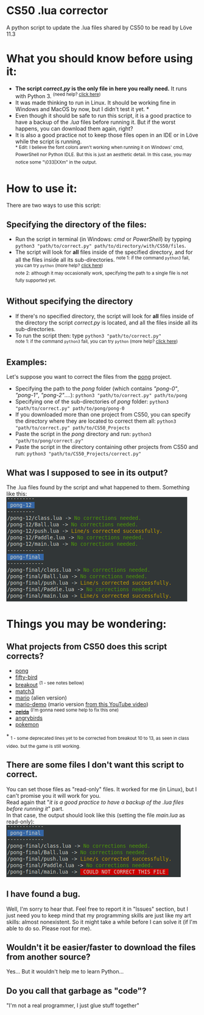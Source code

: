 # CS50 .lua corrector
A python script to update the .lua files shared by CS50 to be read by Löve 11.3

# What you should know before using it:
* **The script *correct.py* is the only file in here you really need.** It runs with Python 3. <sup>(need help? [click here](https://realpython.com/installing-python/))</sup>
* It was made thinking to run in Linux. It should be working fine in Windows and MacOS by now, but I didn't test it yet. *
* Even though it should be safe to run this script, it is a good practice to have a backup of the *.lua* files before running it. But if the worst happens, you can download them again, right?
* It is also a good practice not to keep those files open in an IDE or in Löve while the script is running.\
<sup>* Edit: I believe the font colors aren't working when running it on Windows' cmd, PowerShell nor Python IDLE. But this is just an aesthetic detail. In this case, you may notice some "\033\[XXm" in the output.</sup>

# How to use it:
There are two ways to use this script:
## Specifying the directory of the files:
* Run the script in terminal (in Windows: *cmd* or *PowerShell*) by typping `python3 "path/to/correct.py" path/to/directory/with/CS50/files`.
* The script will look for **all** files inside of the specified directory, and for all the files inside all its sub-directories.
<sup>note 1: if the command `python3` fail, you can try `python` (more help? [click here](https://realpython.com/interacting-with-python/#running-a-python-script-from-the-command-line))</sup>\
<sup>note 2: although it may occasionally work, specifying the path to a single file is not fully supported yet.</sup>


## Without specifying the directory
* If there's no specified directory, the script will look for **all** files inside of the directory the script *correct.py* is located, and all the files inside all its sub-directories.
* To run the script then: type `python3 "path/to/correct.py"`\
<sup>note 1: if the command `python3` fail, you can try `python` (more help? [click here](https://realpython.com/interacting-with-python/#running-a-python-script-from-the-command-line))</sup>


## Examples:
Let's suppose you want to correct the files from the [pong](https://github.com/games50/pong) project.
* Specifying the path to the *pong* folder (which contains *"pong-0"*, *"pong-1"*, *"pong-2"*....): `python3 "path/to/correct.py" path/to/pong`
* Specifying one of the sub-directories of *pong* folder: `python3 "path/to/correct.py" path/to/pong/pong-0`
* If you downloaded more than one project from CS50, you can specify the directory where they are located to correct them all:  `python3 "path/to/correct.py" path/to/CS50_Projects`
* Paste the script in the *pong* directory and run: `python3 "path/to/pong/correct.py"`
* Paste the script in the directory containing other projects from CS50 and run: `python3 "path/to/CS50_Projects/correct.py"`

## What was I supposed to see in its output?
The .lua files found by the script and what happened to them. Something like this:  
![correcting the pong project](output_sample.png)

# Things you may be wondering:
## What projects from CS50 does this script corrects?
* [pong](https://github.com/games50/pong)
* [fifty-bird](https://github.com/games50/fifty-bird)
* [breakout](https://github.com/games50/breakout) <sup>(1 - see notes bellow)</sup>
* [match3](https://github.com/games50/match3)
* [mario](https://github.com/games50/mario) (alien version)
* [mario-demo](https://github.com/cs50/mario-demo) (mario version [from this YouTube video](https://www.youtube.com/watch?v=3k4CMAaNCuk))
* ~~[zelda](https://github.com/games50/zelda)~~ <sup>(I'm gonna need some help to fix this one)</sup>
* [angrybirds](https://github.com/games50/angrybirds)
* [pokemon](https://github.com/games50/pokemon)

\* <sub>1 - some deprecated lines yet to be corrected from breakout 10 to 13, as seen in class video. but the game is still working.</sub>  

## There are some files I don't want this script to correct.
You can set those files as "read-only" files. It worked for me (in Linux), but I can't promise you it will work for you.  
Read again that "*it is a good practice to have a backup of the .lua files before running it*" part.  
In that case, the output should look like this (setting the file *main.lua* as read-only):
![main.lua in Read-Only mode](read-only.png)

## I have found a bug.
Well, I'm sorry to hear that. Feel free to report it in "Issues" section, but I just need you to keep mind that my programming skills are just like my art skills: almost nonexistent. So it might take a while before I can solve it (if I'm able to do so. Please root for me).

## Wouldn't it be easier/faster to download the files from another source?
Yes... But it wouldn't help me to learn Python...

## Do you call that garbage as "code"?
"I'm not a real programmer, I just glue stuff together"
